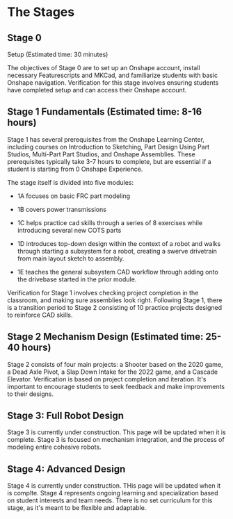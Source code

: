 # The Stages

## Stage 0
Setup (Estimated time: 30 minutes)

The objectives of Stage 0 are to set up an Onshape account, install necessary Featurescripts and MKCad, and familiarize students with basic Onshape navigation. Verification for this stage involves ensuring students have completed setup and can access their Onshape account.

## Stage 1 Fundamentals (Estimated time: 8-16 hours)
Stage 1 has several prerequisites from the Onshape Learning Center, including courses on Introduction to Sketching, Part Design Using Part Studios, Multi-Part Part Studios, and Onshape Assemblies. These prerequisites typically take 3-7 hours to complete, but are essential if a student is starting from 0 Onshape Experience.

The stage itself is divided into five modules:

- 1A focuses on basic FRC part modeling

- 1B covers power transmissions

- 1C helps practice cad skills through a series of 8 exercises while introducing several new COTS parts

- 1D introduces top-down design within the context of a robot and walks through starting a subsystem for a robot, creating a swerve drivetrain from main layout sketch to assembly. 

- 1E teaches the general subsystem CAD workflow through adding onto the drivebase started in the prior module.

Verification for Stage 1 involves checking project completion in the classroom, and making sure assemblies look right.
Following Stage 1, there is a transition period to Stage 2 consisting of 10 practice projects designed to reinforce CAD skills.

## Stage 2 Mechanism Design (Estimated time: 25-40 hours)
Stage 2 consists of four main projects: a Shooter based on the 2020 game, a Dead Axle Pivot, a Slap Down Intake for the 2022 game, and a Cascade Elevator. Verification is based on project completion and iteration. It's important to encourage students to seek feedback and make improvements to their designs.

## Stage 3: Full Robot Design
Stage 3 is currently under construction. This page will be updated when it is complete. Stage 3 is focused on mechanism integration, and the process of modeling entire cohesive robots.

## Stage 4: Advanced Design
Stage 4 is currently under construction. THis page will be updated when it is complte. Stage 4 represents ongoing learning and specialization based on student interests and team needs. There is no set curriculum for this stage, as it's meant to be flexible and adaptable.

<br>
